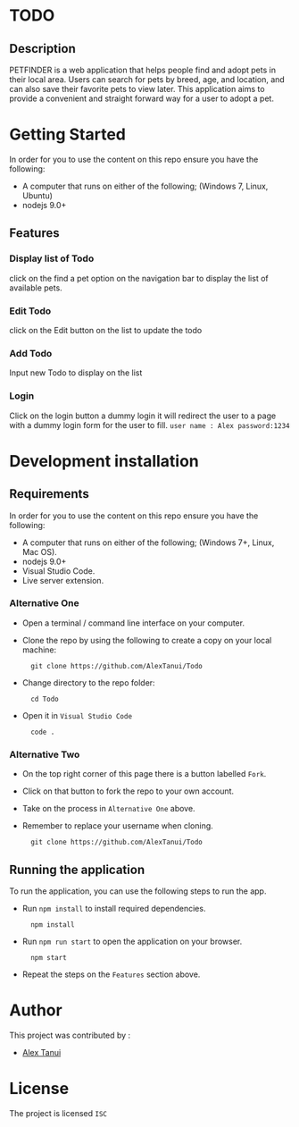 # TODO

## Description

PETFINDER is a web application that helps people find and adopt pets in their local area. Users can search for pets by breed, age, and location, and can also save their favorite pets to view later.
This application aims to provide a convenient and straight forward way for a user to adopt a pet.

# Getting Started

In order for you to use the content on this repo ensure you have the following:

- A computer that runs on either of the following; (Windows 7, Linux, Ubuntu)
- nodejs 9.0+

## Features
 
### Display list of Todo

click on the find a pet option on the navigation bar to display the list of available pets. 


### Edit Todo

click on the Edit button on the list to update the todo

### Add Todo

Input new Todo to display on the list

### Login 

  Click on the login button a dummy login it will redirect the user to a page with a dummy login form for the user to fill.
  ``user name : Alex password:1234``

# Development installation


## Requirements
In order for you to use the content on this repo ensure you have the following:
- A computer that runs on either of the following; (Windows 7+, Linux, Mac OS).
-  nodejs 9.0+
- Visual Studio Code.
- Live server extension.
### Alternative One

- Open a terminal / command line interface on your computer.
- Clone the repo by using the following to create a copy on your local machine:
       
        git clone https://github.com/AlexTanui/Todo

- Change directory to the repo folder:
       
        cd Todo

- Open it in ``Visual Studio Code``

        code .
### Alternative Two

- On the top right corner of this page there is a button labelled ``Fork``.
- Click on that button to fork the repo to your own account.
- Take on the process in ``Alternative One`` above.
- Remember to replace your username when cloning.
        
        git clone https://github.com/AlexTanui/Todo
## Running the application

To run the application, you can use the following steps to run the app.
- Run `npm install` to install required dependencies.
        
        npm install

- Run `npm run start` to open the application on your browser.

        npm start

- Repeat the steps on the `Features` section above.

# Author

This project was contributed by :
 - [Alex Tanui](https://github.com/AlexTanui/Todo)
 



# License
The project is licensed `ISC`